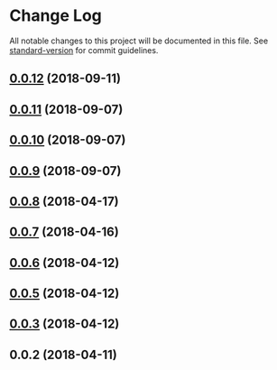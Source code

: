 # Change Log

All notable changes to this project will be documented in this file. See [standard-version](https://github.com/conventional-changelog/standard-version) for commit guidelines.

<a name="0.0.12"></a>
## [0.0.12](https://github.com/jiubao/swipe-core/compare/v0.0.11...v0.0.12) (2018-09-11)



<a name="0.0.11"></a>
## [0.0.11](https://github.com/jiubao/swipe-core/compare/v0.0.10...v0.0.11) (2018-09-07)



<a name="0.0.10"></a>
## [0.0.10](https://github.com/jiubao/swipe-core/compare/v0.0.9...v0.0.10) (2018-09-07)



<a name="0.0.9"></a>
## [0.0.9](https://github.com/jiubao/swipe-core/compare/v0.0.8...v0.0.9) (2018-09-07)



<a name="0.0.8"></a>
## [0.0.8](https://github.com/jiubao/swipe-core/compare/v0.0.7...v0.0.8) (2018-04-17)



<a name="0.0.7"></a>
## [0.0.7](https://github.com/jiubao/swipe-core/compare/v0.0.6...v0.0.7) (2018-04-16)



<a name="0.0.6"></a>
## [0.0.6](https://github.com/jiubao/swipe-core/compare/v0.0.5...v0.0.6) (2018-04-12)



<a name="0.0.5"></a>
## [0.0.5](https://github.com/jiubao/swipe-core/compare/v0.0.3...v0.0.5) (2018-04-12)



<a name="0.0.3"></a>
## [0.0.3](https://github.com/jiubao/swipe-core/compare/v0.0.2...v0.0.3) (2018-04-12)



<a name="0.0.2"></a>
## 0.0.2 (2018-04-11)
